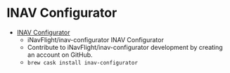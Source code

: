# INAV Configurator
- [INAV Configurator](https://github.com/iNavFlight/inav-configurator/)
  -  iNavFlight/inav-configurator INAV Configurator
  - Contribute to iNavFlight/inav-configurator development by creating an account on GitHub.
  - `brew cask install inav-configurator`
